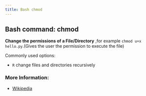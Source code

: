 ```yaml
---
title: Bash chmod
---
```


## Bash command: chmod

**Change the permissions of a File/Directory** ,for example `chmod u+x hello.py`.(Gives the user the permission to execute the file)

Commonly used options:
- `R` change files and directories recursively

### More Information:
* [Wikipedia](https://en.wikipedia.org/wiki/Chmod)
